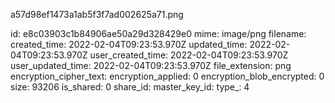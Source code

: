 a57d98ef1473a1ab5f3f7ad002625a71.png

id: e8c03903c1b84906ae50a29d328429e0
mime: image/png
filename: 
created_time: 2022-02-04T09:23:53.970Z
updated_time: 2022-02-04T09:23:53.970Z
user_created_time: 2022-02-04T09:23:53.970Z
user_updated_time: 2022-02-04T09:23:53.970Z
file_extension: png
encryption_cipher_text: 
encryption_applied: 0
encryption_blob_encrypted: 0
size: 93206
is_shared: 0
share_id: 
master_key_id: 
type_: 4